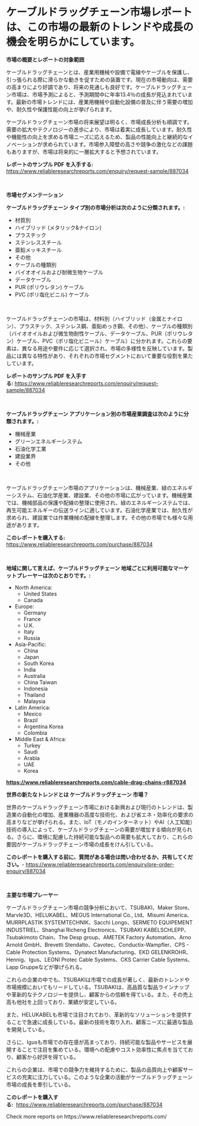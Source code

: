 <p><h1>ケーブルドラッグチェーン市場レポートは、この市場の最新のトレンドや成長の機会を明らかにしています。</h1></p><p><strong>市場の概要とレポートの対象範囲</strong></p>
<p><p>ケーブルドラッグチェーンとは、産業用機械や設備で電線やケーブルを保護し、引っ張られる際に滑らかな動きを促すための装置です。現在の市場動向は、需要の高まりにより好調であり、将来の見通しも良好です。ケーブルドラッグチェーン市場は、市場予測によると、予測期間中に年率13.4％の成長が見込まれています。最新の市場トレンドには、産業用機械や自動化設備の普及に伴う需要の増加や、耐久性や保護性能の向上が挙げられます。</p><p>ケーブルドラッグチェーン市場の将来展望は明るく、市場成長分析も順調です。需要の拡大やテクノロジーの進歩により、市場は着実に成長しています。耐久性や機能性の向上を求める市場ニーズに応えるため、製品の性能向上と継続的なイノベーションが求められています。市場参入障壁の高さや競争の激化などの課題もありますが、市場は将来的に一層拡大すると予想されています。</p></p>
<p><strong>レポートのサンプル PDF を入手する:</strong> <a href="https://www.reliableresearchreports.com/enquiry/request-sample/887034">https://www.reliableresearchreports.com/enquiry/request-sample/887034</a></p>
<p>&nbsp;</p>
<p><strong>市場セグメンテーション</strong></p>
<p><strong>ケーブルドラッグチェーン タイプ別の市場分析は次のように分類されます。:</strong></p>
<p><ul><li>材質別</li><li>ハイブリッド (メタリック&ナイロン)</li><li>プラスチック</li><li>ステンレススチール</li><li>亜鉛メッキスチール</li><li>その他</li><li>ケーブルの種類別</li><li>バイオオイルおよび耐微生物ケーブル</li><li>データケーブル</li><li>PUR (ポリウレタン) ケーブル</li><li>PVC (ポリ塩化ビニル) ケーブル</li></ul></p>
<p>&nbsp;</p>
<p><p>ケーブルドラッグチェーンの市場は、材料別（ハイブリッド（金属とナイロン）、プラスチック、ステンレス鋼、亜鉛めっき鋼、その他）、ケーブルの種類別（バイオオイルおよび微生物耐性ケーブル、データケーブル、PUR（ポリウレタン）ケーブル、PVC（ポリ塩化ビニール）ケーブル）に分かれます。これらの要素は、異なる用途や要件に応じて選択され、市場の多様性を反映しています。製品には異なる特性があり、それぞれの市場セグメントにおいて重要な役割を果たしています。</p></p>
<p><strong>レポートのサンプル PDF を入手する:</strong>&nbsp;<a href="https://www.reliableresearchreports.com/enquiry/request-sample/887034">https://www.reliableresearchreports.com/enquiry/request-sample/887034</a></p>
<p>&nbsp;</p>
<p><strong> ケーブルドラッグチェーン アプリケーション別の市場産業調査は次のように分類されます。:</strong></p>
<p><ul><li>機械産業</li><li>グリーンエネルギーシステム</li><li>石油化学工業</li><li>建設業界</li><li>その他</li></ul></p>
<p>&nbsp;</p>
<p><p>ケーブルドラッグチェーン市場のアプリケーションは、機械産業、緑のエネルギーシステム、石油化学産業、建設業、その他の市場に広がっています。機械産業では、機械部品の保護や配線の整理に使用され、緑のエネルギーシステムでは、再生可能エネルギーの伝送ラインに適しています。石油化学産業では、耐久性が求められ、建設業では作業機械の配線を整理します。その他の市場でも様々な用途があります。</p></p>
<p><strong>このレポートを購入する:</strong>&nbsp; <a href="https://www.reliableresearchreports.com/purchase/887034">https://www.reliableresearchreports.com/purchase/887034</a></p>
<p>&nbsp;</p>
<p><strong>地域に関して言えば、ケーブルドラッグチェーン 地域ごとに利用可能なマーケットプレーヤーは次のとおりです。:</strong></p>
<p><ul>
    <li>
        North America:
        <ul>
            <li>United States</li>
            <li>Canada</li>
        </ul>
    </li>
    <li>
        Europe:
        <ul>
            <li>Germany</li>
            <li>France</li>
            <li>U.K.</li>
            <li>Italy</li>
            <li>Russia</li>
        </ul>
    </li>
    <li>
        Asia-Pacific:
        <ul>
            <li>China</li>
            <li>Japan</li>
            <li>South Korea</li>
            <li>India</li>
            <li>Australia</li>
            <li>China Taiwan</li>
            <li>Indonesia</li>
            <li>Thailand</li>
            <li>Malaysia</li>
        </ul>
    </li>
    <li>
        Latin America:
        <ul>
            <li>Mexico</li>
            <li>Brazil</li>
            <li>Argentina Korea</li>
            <li>Colombia</li>
        </ul>
    </li>
    <li>
        Middle East & Africa:
        <ul>
            <li>Turkey</li>
            <li>Saudi</li>
            <li>Arabia</li>
            <li>UAE</li>
            <li>Korea</li>
        </ul>
    </li>
    </ul></p>
<p><strong><a href="https://www.reliableresearchreports.com/cable-drag-chains-r887034">https://www.reliableresearchreports.com/cable-drag-chains-r887034</a></strong>&nbsp;</p>
<p><strong>世界の新たなトレンドとは ケーブルドラッグチェーン 市場？</strong></p>
<p><p>世界のケーブルドラッグチェーン市場における新興および現行のトレンドは、製造業の自動化の増加、産業機器の高度な技術化、および省エネ・効率化の要求の高まりなどが挙げられる。また、IoT（モノのインターネット）やAI（人工知能）技術の導入によって、ケーブルドラッグチェーンの需要が増加する傾向が見られる。さらに、環境に配慮した持続可能な製品への需要も拡大しており、これらの要因がケーブルドラッグチェーン市場の成長をけん引している。</p></p>
<p><strong>このレポートを購入する前に、質問がある場合は問い合わせるか、共有してください。</strong>- <a href="https://www.reliableresearchreports.com/enquiry/pre-order-enquiry/887034">https://www.reliableresearchreports.com/enquiry/pre-order-enquiry/887034</a></p>
<p>&nbsp;</p>
<p><strong>主要な市場プレーヤー</strong></p>
<p><p>ケーブルドラッグチェーン市場の競争分析において、TSUBAKI、Maker Store、Marvle3D、HELUKABEL、MEGUS International Co., Ltd、Misumi America、MURRPLASTIK SYSTEMTECHNIK、Sacchi Longo、SERMETO EQUIPEMENT INDUSTRIEL、Shanghai Richeng Electronics、TSUBAKI KABELSCHLEPP、Tsubakimoto Chain、The Desp group、AMETEK Factory Automation、Arno Arnold GmbH、Brevetti Stendalto、Cavotec、Conductix-Wampfler、CPS - Cable Protection Systems、Dynatect Manufacturing、EKD GELENKROHR、Hennig、Igus、LEONI Protec Cable Systems、CKS Carrier Cable Systems、Lapp Gruppeなどが挙げられる。</p><p>これらの企業の中でも、TSUBAKIは市場での成長が著しく、最新のトレンドや市場規模においてもリードしている。TSUBAKIは、高品質な製品ラインナップや革新的なテクノロジーを提供し、顧客からの信頼を得ている。また、その売上高も他社を上回っており、業績が安定している。</p><p>また、HELUKABELも市場で注目されており、革新的なソリューションを提供することで急速に成長している。最新の技術を取り入れ、顧客ニーズに最適な製品を開発している。</p><p>さらに、Igusも市場での存在感が高まっており、持続可能な製品やサービスを展開することで注目を集めている。環境への配慮やコスト効率性に焦点を当てており、顧客から好評を得ている。</p><p>これらの企業は、市場での競争力を維持するために、製品の品質向上や顧客サービスの充実に注力している。このような企業の活動がケーブルドラッグチェーン市場の成長を牽引している。</p></p>
<p><strong>このレポートを購入する:</strong>&nbsp;&nbsp;<a href="https://www.reliableresearchreports.com/purchase/887034">https://www.reliableresearchreports.com/purchase/887034</a></p>
<p>Check more reports on https://www.reliableresearchreports.com/</p>